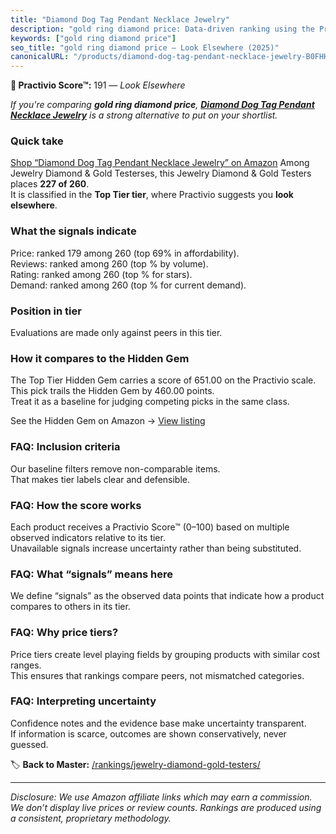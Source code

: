 ```yaml
---
title: "Diamond Dog Tag Pendant Necklace Jewelry"
description: "gold ring diamond price: Data-driven ranking using the Practivio Score™. Positioned by quality, value, demand, findability, momentum."
keywords: ["gold ring diamond price"]
seo_title: "gold ring diamond price — Look Elsewhere (2025)"
canonicalURL: "/products/diamond-dog-tag-pendant-necklace-jewelry-B0FHHJCMPS/"
---
```


**🚫 Practivio Score™:** 191 — _Look Elsewhere_


*If you're comparing **gold ring diamond price**, **[Diamond Dog Tag Pendant Necklace Jewelry](https://www.amazon.com/dp/B0FHHJCMPS?tag=practivio-20)** is a strong alternative to put on your shortlist.*
### Quick take
[Shop “Diamond Dog Tag Pendant Necklace Jewelry” on Amazon](https://www.amazon.com/dp/B0FHHJCMPS?tag=practivio-20)
Among Jewelry Diamond & Gold Testerses, this Jewelry Diamond & Gold Testers places **227 of 260**.  
It is classified in the **Top Tier tier**, where Practivio suggests you **look elsewhere**.

### What the signals indicate
Price: ranked 179 among 260 (top 69% in affordability).  
Reviews: ranked  among 260 (top % by volume).  
Rating: ranked  among 260 (top % for stars).  
Demand: ranked  among 260 (top % for current demand).

### Position in tier
Evaluations are made only against peers in this tier.

### How it compares to the Hidden Gem
The Top Tier Hidden Gem carries a score of 651.00 on the Practivio scale.  
This pick trails the Hidden Gem by 460.00 points.  
Treat it as a baseline for judging competing picks in the same class.  

See the Hidden Gem on Amazon → [View listing](https://www.amazon.com/dp/B004QYR8U6?tag=practivio-20)

### FAQ: Inclusion criteria
Our baseline filters remove non-comparable items.  
That makes tier labels clear and defensible.

### FAQ: How the score works
Each product receives a Practivio Score™ (0–100) based on multiple observed indicators relative to its tier.  
Unavailable signals increase uncertainty rather than being substituted.

### FAQ: What “signals” means here
We define “signals” as the observed data points that indicate how a product compares to others in its tier.

### FAQ: Why price tiers?
Price tiers create level playing fields by grouping products with similar cost ranges.  
This ensures that rankings compare peers, not mismatched categories.

### FAQ: Interpreting uncertainty
Confidence notes and the evidence base make uncertainty transparent.  
If information is scarce, outcomes are shown conservatively, never guessed.


🏷️ **Back to Master:** [/rankings/jewelry-diamond-gold-testers/](/rankings/jewelry-diamond-gold-testers/)

---
_Disclosure: We use Amazon affiliate links which may earn a commission. We don’t display live prices or review counts. Rankings are produced using a consistent, proprietary methodology._

